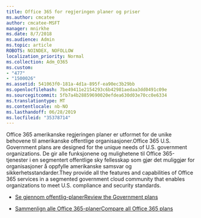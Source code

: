 ```yaml
---
title: Office 365 for regjeringen planer og priser
ms.author: cmcatee
author: cmcatee-MSFT
manager: mnirkhe
ms.date: 8/7/2018
ms.audience: Admin
ms.topic: article
ROBOTS: NOINDEX, NOFOLLOW
localization_priority: Normal
ms.collection: Adm_O365
ms.custom:
- "477"
- "1500026"
ms.assetid: 541063f0-181a-4d1a-895f-ea90ec3b29bb
ms.openlocfilehash: 7be49411e2154293c6b42981aedaa3dd0491c09e
ms.sourcegitcommit: 5fb7a4b28859690020efdea630d03e70cc0e6334
ms.translationtype: MT
ms.contentlocale: nb-NO
ms.lasthandoff: 06/28/2019
ms.locfileid: "35378714"
---
```

<span data-ttu-id="e082c-102">Office 365 amerikanske regjeringen planer er utformet for de unike behovene til amerikanske offentlige organisasjoner.</span><span class="sxs-lookup"><span data-stu-id="e082c-102">Office 365 U.S. Government plans are designed for the unique needs of U.S. government organizations.</span></span> <span data-ttu-id="e082c-103">De gir alle funksjonene og mulighetene til Office 365-tjenester i en segmentert offentlige sky fellesskap som gjør det muliggjør for organisasjoner å oppfylle amerikanske samsvar og sikkerhetsstandarder.</span><span class="sxs-lookup"><span data-stu-id="e082c-103">They provide all the features and capabilities of Office 365 services in a segmented government cloud community that enables organizations to meet U.S. compliance and security standards.</span></span>
  
- [<span data-ttu-id="e082c-104">Se gjennom offentlig-planer</span><span class="sxs-lookup"><span data-stu-id="e082c-104">Review the Government plans</span></span>](https://products.office.com/government/compare-office-365-government-plans)

- [<span data-ttu-id="e082c-105">Sammenlign alle Office 365-planer</span><span class="sxs-lookup"><span data-stu-id="e082c-105">Compare all Office 365 plans</span></span>](https://products.office.com/business/compare-more-office-365-for-business-plans)
